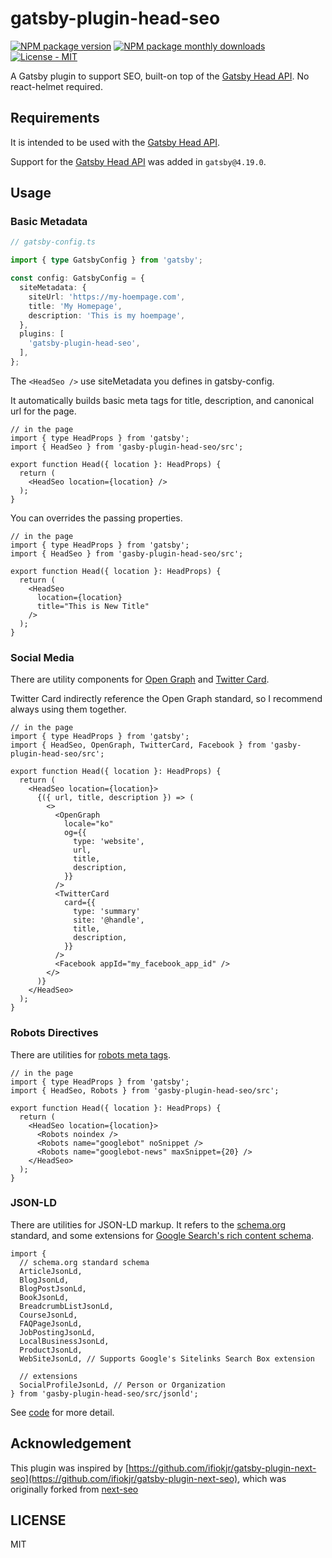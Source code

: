 # gatsby-plugin-head-seo

[![NPM package version](https://img.shields.io/npm/v/gatsby-plugin-head-seo)](https://www.npmjs.com/package/gatsby-plugin-head-seo)
[![NPM package monthly downloads](https://img.shields.io/npm/dm/gatsby-plugin-head-seo)](https://www.npmjs.com/package/gatsby-plugin-head-seo)
[![License - MIT](https://img.shields.io/github/license/cometkim/gatsby-plugin-head-seo)](#LICENSE)

A Gatsby plugin to support SEO, built-on top of the [Gatsby Head API]. No react-helmet required.

## Requirements

It is intended to be used with the [Gatsby Head API].

Support for the [Gatsby Head API] was added in `gatsby@4.19.0`.

## Usage

### Basic Metadata

```ts
// gatsby-config.ts

import { type GatsbyConfig } from 'gatsby';

const config: GatsbyConfig = {
  siteMetadata: {
    siteUrl: 'https://my-hoempage.com',
    title: 'My Homepage',
    description: 'This is my hoempage',
  },
  plugins: [
    'gatsby-plugin-head-seo',
  ],
};
```

The `<HeadSeo />` use siteMetadata you defines in gatsby-config.

It automatically builds basic meta tags for title, description, and canonical url for the page.

```tsx
// in the page
import { type HeadProps } from 'gatsby';
import { HeadSeo } from 'gasby-plugin-head-seo/src';

export function Head({ location }: HeadProps) {
  return (
    <HeadSeo location={location} />
  );
}
```

You can overrides the passing properties.

```tsx
// in the page
import { type HeadProps } from 'gatsby';
import { HeadSeo } from 'gasby-plugin-head-seo/src';

export function Head({ location }: HeadProps) {
  return (
    <HeadSeo
      location={location}
      title="This is New Title"
    />
  );
}
```

### Social Media

There are utility components for [Open Graph](https://ogp.me/) and [Twitter Card](https://developer.twitter.com/en/docs/twitter-for-websites/cards/overview/abouts-cards).

Twitter Card indirectly reference the Open Graph standard, so I recommend always using them together.

```tsx
// in the page
import { type HeadProps } from 'gatsby';
import { HeadSeo, OpenGraph, TwitterCard, Facebook } from 'gasby-plugin-head-seo/src';

export function Head({ location }: HeadProps) {
  return (
    <HeadSeo location={location}>
      {({ url, title, description }) => (
        <>
          <OpenGraph
            locale="ko"
            og={{
              type: 'website',
              url,
              title,
              description,
            }}
          />
          <TwitterCard
            card={{
              type: 'summary'
              site: '@handle',
              title,
              description,
            }}
          />
          <Facebook appId="my_facebook_app_id" />
        </>
      )}
    </HeadSeo>
  );
}
```

### Robots Directives

There are utilities for [robots meta tags](https://developers.google.com/search/docs/crawling-indexing/robots-meta-tag).

```tsx
// in the page
import { type HeadProps } from 'gatsby';
import { HeadSeo, Robots } from 'gasby-plugin-head-seo/src';

export function Head({ location }: HeadProps) {
  return (
    <HeadSeo location={location}>
      <Robots noindex />
      <Robots name="googlebot" noSnippet />
      <Robots name="googlebot-news" maxSnippet={20} />
    </HeadSeo>
  );
}
```

### JSON-LD

There are utilities for JSON-LD markup. It refers to the [schema.org](https://schema.org/) standard, and some extensions for [Google Search's rich content schema](https://developers.google.com/search/docs/appearance/structured-data/intro-structured-data).

```tsx
import {
  // schema.org standard schema
  ArticleJsonLd,
  BlogJsonLd,
  BlogPostJsonLd,
  BookJsonLd,
  BreadcrumbListJsonLd,
  CourseJsonLd,
  FAQPageJsonLd,
  JobPostingJsonLd,
  LocalBusinessJsonLd,
  ProductJsonLd,
  WebSiteJsonLd, // Supports Google's Sitelinks Search Box extension

  // extensions
  SocialProfileJsonLd, // Person or Organization
} from 'gasby-plugin-head-seo/src/jsonld';
```

See [code](src/jsonld) for more detail.

## Acknowledgement

This plugin was inspired by [https://github.com/ifiokjr/gatsby-plugin-next-seo](https://github.com/ifiokjr/gatsby-plugin-next-seo), which was originally forked from [next-seo](https://github.com/garmeeh/next-seo)

## LICENSE

MIT

[Gatsby Head API]: https://www.gatsbyjs.com/docs/reference/built-in-components/gatsby-head/
